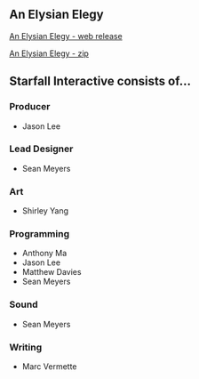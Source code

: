 ## An Elysian Elegy

[An Elysian Elegy - web release](/releases/techdemo/index.html)


[An Elysian Elegy - zip](/releases/techdemo/ElysianElegyTechDemo.zip)

## Starfall Interactive consists of...

### Producer
- Jason Lee

### Lead Designer
- Sean Meyers

### Art
- Shirley Yang

### Programming
- Anthony Ma
- Jason Lee
- Matthew Davies
- Sean Meyers

### Sound
- Sean Meyers

### Writing
- Marc Vermette


